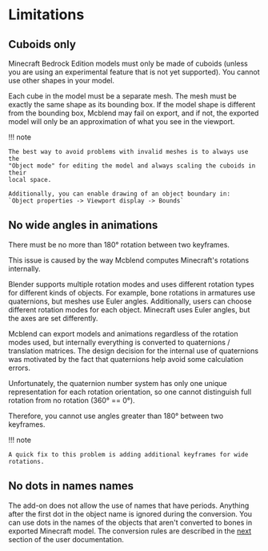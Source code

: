 # Limitations

## Cuboids only
Minecraft Bedrock Edition models must only be made of cuboids (unless you are
using an experimental feature that is not yet supported). You cannot use other
shapes in your model.

Each cube in the model must be a separate mesh. The mesh must be exactly the
same shape as its bounding box. If the model shape is different from the
bounding box, Mcblend may fail on export, and if not, the exported
model will only be an approximation of what you see in the viewport.

!!! note

    The best way to avoid problems with invalid meshes is to always use the
    "Object mode" for editing the model and always scaling the cuboids in their
    local space.

    Additionally, you can enable drawing of an object boundary in:
    `Object properties -> Viewport display -> Bounds`

## No wide angles in animations
There must be no more than 180° rotation between two keyframes.

This issue is caused by the way Mcblend computes Minecraft's rotations
internally.

Blender supports multiple rotation modes and uses different rotation types for
different kinds of objects. For example, bone rotations in armatures use
quaternions, but meshes use Euler angles. Additionally, users can choose
different rotation modes for each object. Minecraft uses Euler angles, but the
axes are set differently.

Mcblend can export models and animations regardless of the rotation modes used,
but internally everything is converted to quaternions / translation matrices.
The design decision for the internal use of quaternions was motivated by the
fact that quaternions help avoid some calculation errors.

Unfortunately, the quaternion number system has only one unique representation
for each rotation orientation, so one cannot distinguish full rotation from no
rotation (360° == 0°).

Therefore, you cannot use angles greater than 180° between two keyframes.

!!! note

    A quick fix to this problem is adding additional keyframes for wide
    rotations.


## No dots in names names
The add-on does not allow the use of names that have periods. Anything after
the first dot in the object name is ignored during the conversion. You can use
dots in the names of the objects that aren't converted to bones in exported 
Minecraft model. The conversion rules are described in the
[next](../conversion_rules/) section of the user documentation.
